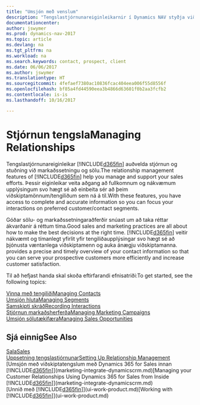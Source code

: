 ```yaml
---
title: "Umsjón með venslum"
description: "Tengslastjórnunareiginleikarnir í Dynamics NAV styðja við sölutilburði þína og veita þér aðgang að upplýsingum um tengiliði og viðföng svo þú getir sinnt viðskiptamönnum svo vel sé."
documentationcenter: 
author: jswymer
ms.prod: dynamics-nav-2017
ms.topic: article
ms.devlang: na
ms.tgt_pltfrm: na
ms.workload: na
ms.search.keywords: contact, prospect, client
ms.date: 06/06/2017
ms.author: jswymer
ms.translationtype: HT
ms.sourcegitcommit: 4fefaef7380ac10836fcac404eea006f55d8556f
ms.openlocfilehash: bf85a4fd44590eea3b4866d63601f0b2aa3fcfb2
ms.contentlocale: is-is
ms.lasthandoff: 10/16/2017

---
```

# <a name="managing-relationships"></a><span data-ttu-id="85a0c-103">Stjórnun tengsla</span><span class="sxs-lookup"><span data-stu-id="85a0c-103">Managing Relationships</span></span>
<span data-ttu-id="85a0c-104">Tengslastjórnunareiginleikar [!INCLUDE[d365fin](includes/d365fin_md.md)] auðvelda stjórnun og stuðning við markaðssetningu og sölu.</span><span class="sxs-lookup"><span data-stu-id="85a0c-104">The relationship management features of [!INCLUDE[d365fin](includes/d365fin_md.md)] help you manage and support your sales efforts.</span></span> <span data-ttu-id="85a0c-105">Þessir eiginleikar veita aðgang að fullkomnum og nákvæmum upplýsingum svo hægt sé að einbeita sér að þeim viðskiptamönnum/tengiliðum sem ná á til.</span><span class="sxs-lookup"><span data-stu-id="85a0c-105">With these features, you have access to complete and accurate information so you can focus your interactions on preferred customer/contact segments.</span></span>

<span data-ttu-id="85a0c-106">Góðar sölu- og markaðssetningaraðferðir snúast um að taka réttar ákvarðanir á réttum tíma.</span><span class="sxs-lookup"><span data-stu-id="85a0c-106">Good sales and marketing practices are all about how to make the best decisions at the right time.</span></span> [!INCLUDE[d365fin](includes/d365fin_md.md)]<span data-ttu-id="85a0c-107"> veitir nákvæmt og tímanlegt yfirlit yfir tengiliðaupplýsingar svo hægt sé að þjónusta væntanlega viðskiptamenn og auka ánægju viðskiptamanna.</span><span class="sxs-lookup"><span data-stu-id="85a0c-107"> provides a precise and timely overview of your contact information so that you can serve your prospective customers more efficiently and increase customer satisfaction.</span></span>

<span data-ttu-id="85a0c-108">Til að hefjast handa skal skoða eftirfarandi efnisatriði:</span><span class="sxs-lookup"><span data-stu-id="85a0c-108">To get started, see the following topics:</span></span>

[<span data-ttu-id="85a0c-109">Vinna með tengiliði</span><span class="sxs-lookup"><span data-stu-id="85a0c-109">Managing Contacts</span></span>](marketing-contacts.md)  
[<span data-ttu-id="85a0c-110">Umsjón hluta</span><span class="sxs-lookup"><span data-stu-id="85a0c-110">Managing Segments</span></span>](marketing-segments.md)  
[<span data-ttu-id="85a0c-111">Samskipti skráð</span><span class="sxs-lookup"><span data-stu-id="85a0c-111">Recording Interactions</span></span>](marketing-interactions.md)  
[<span data-ttu-id="85a0c-112">Stjórnun markaðsherferða</span><span class="sxs-lookup"><span data-stu-id="85a0c-112">Managing Marketing Campaigns</span></span>](marketing-campaigns.md)  
[<span data-ttu-id="85a0c-113">Umsjón sölutækifæra</span><span class="sxs-lookup"><span data-stu-id="85a0c-113">Managing Sales Opportunities</span></span>](marketing-manage-sales-opportunities.md)

## <a name="see-also"></a><span data-ttu-id="85a0c-114">Sjá einnig</span><span class="sxs-lookup"><span data-stu-id="85a0c-114">See Also</span></span>
[<span data-ttu-id="85a0c-115">Sala</span><span class="sxs-lookup"><span data-stu-id="85a0c-115">Sales</span></span>](sales-manage-sales.md)  
[<span data-ttu-id="85a0c-116">Uppsetning tengslastjórnunar</span><span class="sxs-lookup"><span data-stu-id="85a0c-116">Setting Up Relationship Management</span></span>](marketing-setup-marketing.md)  
<span data-ttu-id="85a0c-117">[Umsjón með viðskiptatengslum með Dynamics 365 for Sales innan [!INCLUDE[d365fin](includes/d365fin_md.md)]](marketing-integrate-dynamicscrm.md)</span><span class="sxs-lookup"><span data-stu-id="85a0c-117">[Managing your Customer Relationships Using Dynamics 365 for Sales from Inside [!INCLUDE[d365fin](includes/d365fin_md.md)]](marketing-integrate-dynamicscrm.md)</span></span>  
<span data-ttu-id="85a0c-118">[Unnið með [!INCLUDE[d365fin](includes/d365fin_md.md)]](ui-work-product.md)</span><span class="sxs-lookup"><span data-stu-id="85a0c-118">[Working with [!INCLUDE[d365fin](includes/d365fin_md.md)]](ui-work-product.md)</span></span>  

